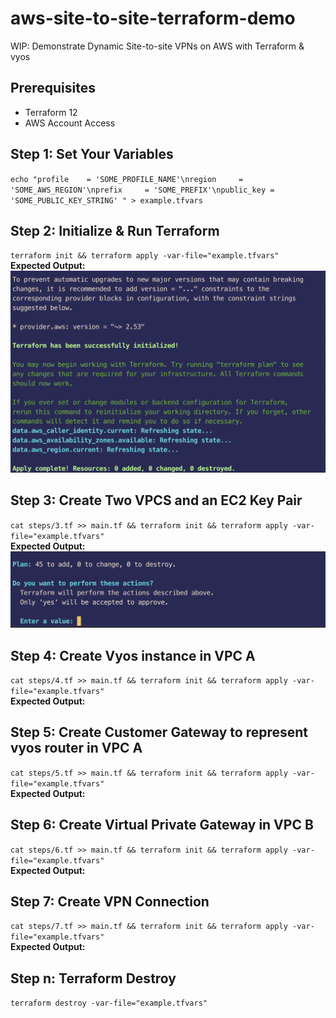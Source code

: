# aws-site-to-site-terraform-demo
WIP: Demonstrate Dynamic Site-to-site VPNs on AWS with Terraform &amp; vyos
## Prerequisites
- Terraform 12
- AWS Account Access

## Step 1: Set Your Variables
`echo "profile    = 'SOME_PROFILE_NAME'\nregion     = 'SOME_AWS_REGION'\nprefix     = 'SOME_PREFIX'\npublic_key = 'SOME_PUBLIC_KEY_STRING'
" > example.tfvars`

## Step 2: Initialize & Run Terraform
`terraform init && terraform apply -var-file="example.tfvars"`  
**Expected Output:** ![Step 2](/images/step2.png)

## Step 3: Create Two VPCS and an EC2 Key Pair
`cat steps/3.tf >> main.tf && terraform init && terraform apply -var-file="example.tfvars"`  
**Expected Output:** ![Step 3](/images/step3.png)

## Step 4: Create Vyos instance in VPC A
`cat steps/4.tf >> main.tf && terraform init && terraform apply -var-file="example.tfvars"`  
**Expected Output:**

## Step 5: Create Customer Gateway to represent vyos router in VPC A
`cat steps/5.tf >> main.tf && terraform init && terraform apply -var-file="example.tfvars"`  
**Expected Output:**

## Step 6: Create Virtual Private Gateway in VPC B
`cat steps/6.tf >> main.tf && terraform init && terraform apply -var-file="example.tfvars"`  
**Expected Output:**

## Step 7: Create VPN Connection
`cat steps/7.tf >> main.tf && terraform init && terraform apply -var-file="example.tfvars"`  
**Expected Output:**

## Step n: Terraform Destroy
`terraform destroy -var-file="example.tfvars"`
